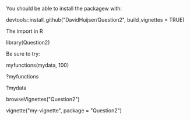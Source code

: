You should be able to install the packagew with:

devtools::install_github("DavidHuijser/Question2",   build_vignettes = TRUE)

The import in R 

library(Question2)

Be sure to try:

myfunctions(mydata, 100)

?myfunctions

?mydata

browseVignettes("Question2")

vignette("my-vignette", package = "Question2")
